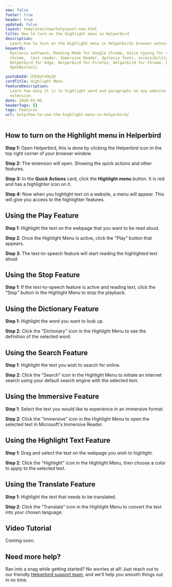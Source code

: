 ```yaml
---
new: false
footer: true
header: true
updated: false
layout: templates/new/help/post-new.html
title: How to turn on the Highlight menu in Helperbird
description:
  Learn how to turn on the Highlight menu in Helperbirds browser extension.
keywords:
  Dyslexia software, Reading Mode for Google Chrome, Voice typing for chrome, Text to speech for
  chrome,  text reader, Immersive Reader, dyslexia fonts, accessibility software, dyslexia software,
  Helperbird for Edge, Helperbird for Firefox, Helperbird for Chrome, Opendyslexic for Chrome,
  OpenDyslexic

youtubeId: U3h8al49y2U
cardTitle: Highlight Menu
featureDescription:
  Learn how easy it is to highlight word and paragraphs on any website with Helperbirds browser
  extension.
date: 2020-01-05
headerTags: []
tags: Features
url: help/how-to-use-the-highlight-menu-in-helperbird/
---
```


## How to turn on the Highlight menu in Helperbird

**Step 1:** Open Helperbird, this is done by clicking the Helperbird icon in the top right corner of your browser window.

**Step 2:** The extension will open. Showing the quick actions and other features.

**Step 3:** In the **Quick Actions** card, click the **Highlight menu** button. It is red and has a highlighter icon on it.

**Step 4:** Now when you highlight text on a website, a menu will appear. This will give you access to the highlighter features.



## Using the Play Feature

**Step 1**: Highlight the text on the webpage that you want to be read aloud.

**Step 2**: Once the Highlight Menu is active, click the "Play" button that appears.

**Step 3**: The text-to-speech feature will start reading the highlighted text aloud.

## Using the Stop Feature

**Step 1**: If the text-to-speech feature is active and reading text, click the "Stop" button in the Highlight Menu to stop the playback.

## Using the Dictionary Feature

**Step 1**: Highlight the word you want to look up.

**Step 2**: Click the "Dictionary" icon in the Highlight Menu to see the definition of the selected word.

## Using the Search Feature

**Step 1**: Highlight the text you wish to search for online.

**Step 2**: Click the "Search" icon in the Highlight Menu to initiate an internet search using your default search engine with the selected text.

## Using the Immersive Feature

**Step 1**: Select the text you would like to experience in an immersive format.

**Step 2**: Click the "Immersive" icon in the Highlight Menu to open the selected text in Microsoft's Immersive Reader.

## Using the Highlight Text Feature

**Step 1**: Drag and select the text on the webpage you wish to highlight.

**Step 2**: Click the "Highlight" icon in the Highlight Menu, then choose a color to apply to the selected text.

## Using the Translate Feature

**Step 1**: Highlight the text that needs to be translated.

**Step 2**: Click the "Translate" icon in the Highlight Menu to convert the text into your chosen language.

## Video Tutorial

Coming soon.



## Need more help?

Ran into a snag while getting started? No worries at all! Just reach out to our friendly [Helperbird support team](/support/), and we'll help you smooth things out in no time.



